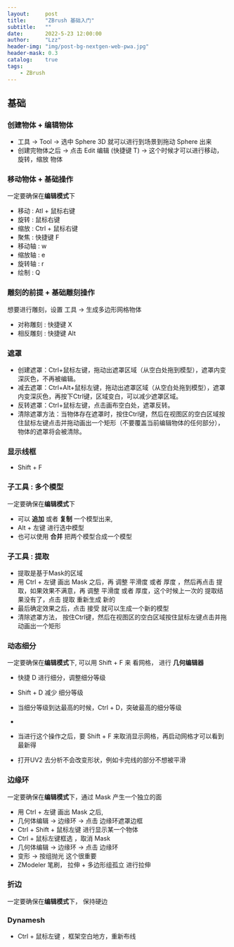 ```yaml
---
layout:     post
title:      "ZBrush 基础入门"
subtitle:   ""
date:       2022-5-23 12:00:00
author:     "Lzz"
header-img: "img/post-bg-nextgen-web-pwa.jpg"
header-mask: 0.3
catalog:    true
tags:
    - ZBrush
---
```



## 基础

### 创建物体 + 编辑物体
- 工具 -> Tool -> 选中 Sphere 3D 就可以进行到场景到拖动 Sphere 出来
- 创建完物体之后 -> 点击 Edit 编辑 (快捷键 T) -> 这个时候才可以进行移动，旋转，缩放 物体



### 移动物体 + 基础操作
一定要确保在**编辑模式**下
- 移动 : Atl + 鼠标右键        
- 旋转 : 鼠标右键
- 缩放 : Ctrl + 鼠标右键
- 聚焦 : 快捷键 F
- 移动轴 : w
- 缩放轴 : e
- 旋转轴 : r
- 绘制 : Q


### 雕刻的前提 + 基础雕刻操作
想要进行雕刻，设置 工具 -> 生成多边形网格物体

- 对称雕刻 : 快捷键 X
- 相反雕刻 : 快捷键 Alt


### 遮罩
- 创建遮罩：Ctrl+鼠标左键，拖动出遮罩区域（从空白处拖到模型），遮罩内变深灰色，不再被编辑。
- 减去遮罩：Ctrl+Alt+鼠标左键，拖动出遮罩区域（从空白处拖到模型），遮罩内变深灰色，再按下Ctrl键，区域变白，可以减少遮罩区域。
- 反转遮罩：Ctrl+鼠标左键，点击画布空白处，遮罩反转。
- 清除遮罩方法：当物体存在遮罩时，按住Ctrl键，然后在视图区的空白区域按住鼠标左键点击并拖动画出一个矩形（不要覆盖当前编辑物体的任何部分），物体的遮罩将会被清除。


### 显示线框
- Shift + F


### 子工具 : 多个模型
一定要确保在**编辑模式**下
- 可以 **追加** 或者 **复制** 一个模型出来,
- Alt + 左键 进行选中模型
- 也可以使用 **合并** 把两个模型合成一个模型

### 子工具 : 提取
- 提取是基于Mask的区域
- 用 Ctrl + 左键 画出 Mask 之后，再 调整 平滑度 或者 厚度 ，然后再点击 提取，如果效果不满意，再 调整 平滑度 或者 厚度，这个时候上一次的 提取结果没有了，点击 提取 重新生成 新的
- 最后确定效果之后，点击 接受 就可以生成一个新的模型
- 清除遮罩方法， 按住Ctrl键，然后在视图区的空白区域按住鼠标左键点击并拖动画出一个矩形


### 动态细分
一定要确保在**编辑模式**下, 可以用 Shift + F 来 看网格， 进行 **几何编辑器**
- 快捷 D 进行细分，调整细分等级
- Shift + D 减少 细分等级
- 当细分等级到达最高的时候，Ctrl + D，突破最高的细分等级
- 
- 当进行这个操作之后，要 Shift + F 来取消显示网格，再启动网格才可以看到最新得

- 打开UV2 去分析不会改变形状，例如卡完线的部分不想被平滑

### 边缘环
一定要确保在**编辑模式**下，通过 Mask 产生一个独立的面
- 用 Ctrl + 左键 画出 Mask 之后, 
- 几何体编辑 -> 边缘环 -> 点击 边缘环遮罩边框
- Ctrl + Shift + 鼠标左键 进行显示某一个物体
- Ctrl + 鼠标左键框选 ，取消 Mask
- 几何体编辑 -> 边缘环 -> 点击 边缘环
- 变形 -> 按组抛光 这个很重要
- ZModeler 笔刷， 拉伸 + 多边形组孤立 进行拉伸

### 折边
一定要确保在**编辑模式**下， 保持硬边

### Dynamesh
- Ctrl + 鼠标左键 ，框架空白地方，重新布线